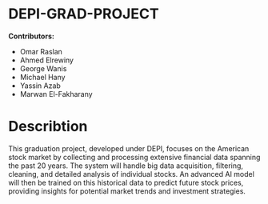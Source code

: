 # DEPI-GRAD-PROJECT
**Contributors:** 
* Omar Raslan
* Ahmed Elrewiny
* George Wanis
* Michael Hany
* Yassin Azab
* Marwan El-Fakharany

# Describtion
This graduation project, developed under DEPI, focuses on the American stock market by collecting and processing extensive financial data spanning the past 20 years. The system will handle big data acquisition, filtering, cleaning, and detailed analysis of individual stocks. An advanced AI model will then be trained on this historical data to predict future stock prices, providing insights for potential market trends and investment strategies.
